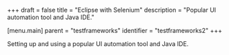 +++
draft = false
title = "Eclipse with Selenium"
description = "Popular UI automation tool and Java IDE."

[menu.main]
parent = "testframeworks"
identifier = "testframeworks2"
+++

Setting up and using a popular UI automation tool and Java IDE.
